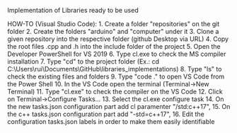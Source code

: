 Implementation of Libraries ready to be used

HOW-TO (Visual Studio Code):
	1. Create a folder "repositories" on the git folder
	2. Create the folders "arduino" and "computer" under it
	3. Clone a given repository into the respective folder (github Desktop via URL)
	4. Copy the root files .cpp and .h into the include folder of the project
	5. Open the Developer PowerShell for VS 2019
	6. Type cl.exe to check the MS compiler installation
	7. Type "cd" to the project folder (Ex.: cd C:\Users\rui\Documents\GitHub\libraries_implementations)
	8. Type "ls" to check the existing files and folders
	9. Type "code ." to open VS Code from the Power Shell
	10. In the VS Code open the terminal (Terminal->New Terminal)
	11. Type "cl.exe" to check the compiler on the VS Code
	12. Click on Terminal->Configure Tasks...
	13. Select the cl.exe configure task
	14. On the new tasks.json configuration part add cl paramenter "/std:c++17",
	15. On the c++ tasks.json configuration part add "-std=c++17",
	16. Edit the configuration tasks.json labels in order to make them easily identifiable